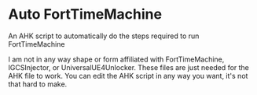 # Auto FortTimeMachine
 An AHK script to automatically do the steps required to run FortTimeMachine
 
 I am not in any way shape or form affiliated with FortTimeMachine, IGCSInjector, or UniversalUE4Unlocker. These files are just needed for the AHK file to work.
 You can edit the AHK script in any way you want, it's not that hard to make.
